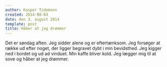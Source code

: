 ```yaml
---
author: Kasper Tidemann
created: 2014-08-03
date: den 3. august 2014
template: post
title: Håber at jeg drømmer
---
```


Det er søndag aften. Jeg sidder alene og er eftertænksom. Jeg forsøger at række ud efter noget, der ligger begravet dybt i min bevidsthed. Jeg kigger ned i bordet og ud ad vinduet. Min kaffe bliver kold. Jeg lægger mig til at sove og håber at jeg drømmer.
